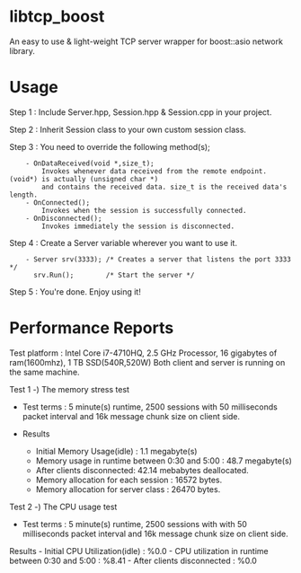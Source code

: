 # libtcp_boost
An easy to use &amp; light-weight TCP server wrapper for boost::asio network library.

# Usage

Step 1 : Include Server.hpp, Session.hpp & Session.cpp in your project.

Step 2 : Inherit Session class to your own custom session class.

Step 3 : You need to override the following method(s);
        
        - OnDataReceived(void *,size_t); 
			Invokes whenever data received from the remote endpoint. (void*) is actually (unsigned char *)
			and contains the received data. size_t is the received data's length.
        - OnConnected();
			Invokes when the session is successfully connected.
        - OnDisconnected();
			Invokes immediately the session is disconnected.
        
Step 4 : Create a Server variable wherever you want to use it.
        
        - Server srv(3333); /* Creates a server that listens the port 3333 */
          srv.Run();        /* Start the server */
          
Step 5 : You're done. Enjoy using it!

# Performance Reports

Test platform : Intel Core i7-4710HQ, 2.5 GHz Processor, 16 gigabytes of ram(1600mhz), 1 TB SSD(540R,520W)
Both client and server is running on the same machine.

Test 1 -) The memory stress test

 - Test terms : 5 minute(s) runtime, 2500 sessions with 50 milliseconds packet interval and 16k message chunk size on client side.

- Results
	- Initial Memory Usage(idle) : 1.1 megabyte(s)
	- Memory usage in runtime between 0:30 and 5:00 : 48.7 megabyte(s)
	- After clients disconnected: 42.14 mebabytes deallocated.
	- Memory allocation for each session : 16572 bytes.
	- Memory allocation for server class : 26470 bytes.

Test 2 -) The CPU usage test

- Test terms : 5 minute(s) runtime, 2500 sessions with with 50 milliseconds packet interval and 16k message chunk size on client side.

Results
	- Initial CPU Utilization(idle) : %0.0
	- CPU utilization in runtime between 0:30 and 5:00 : %8.41
	- After clients disconnected : %0.0
        
